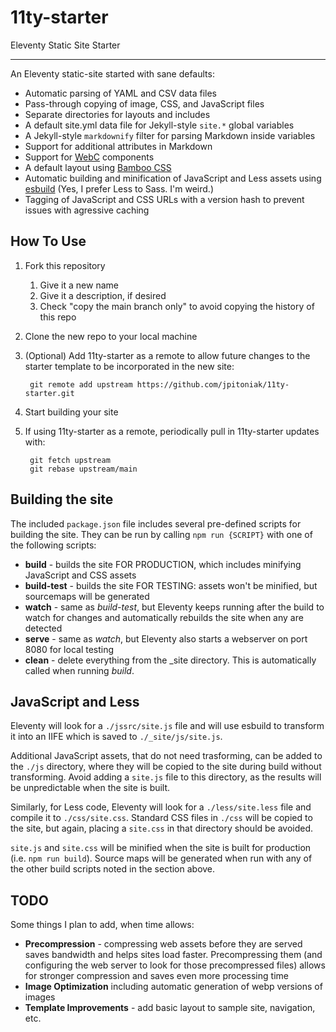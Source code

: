 # 11ty-starter
Eleventy Static Site Starter

---

An Eleventy static-site started with sane defaults:

* Automatic parsing of YAML and CSV data files
* Pass-through copying of image, CSS, and JavaScript files
* Separate directories for layouts and includes
* A default site.yml data file for Jekyll-style `site.*` global variables
* A Jekyll-style `markdownify` filter for parsing Markdown inside variables
* Support for additional attributes in Markdown
* Support for [WebC](https://www.11ty.dev/docs/languages/webc/) components
* A default layout using [Bamboo CSS](https://rilwis.github.io/bamboo/)
* Automatic building and minification of JavaScript and Less assets using [esbuild](https://esbuild.github.io/) (Yes, I prefer Less to Sass. I'm weird.)
* Tagging of JavaScript and CSS URLs with a version hash to prevent issues with agressive caching

## How To Use

1. Fork this repository
    1. Give it a new name
    1. Give it a description, if desired
    1. Check "copy the main branch only" to avoid copying the history of this repo
1. Clone the new repo to your local machine
1. (Optional) Add 11ty-starter as a remote to allow future changes to the starter template to be incorporated in the new site:

        git remote add upstream https://github.com/jpitoniak/11ty-starter.git
1. Start building your site
1. If using 11ty-starter as a remote, periodically pull in 11ty-starter updates with:

        git fetch upstream
        git rebase upstream/main
    
## Building the site

The included `package.json` file includes several pre-defined scripts for building the site.  They can be run by calling `npm run {SCRIPT}` with one of the following scripts:

* **build** - builds the site FOR PRODUCTION, which includes minifying JavaScript and CSS assets
* **build-test** - builds the site FOR TESTING: assets won't be minified, but sourcemaps will be generated
* **watch** - same as *build-test*, but Eleventy keeps running after the build to watch for changes and automatically rebuilds the site when any are detected
* **serve** - same as *watch*, but Eleventy also starts a webserver on port 8080 for local testing
* **clean** - delete everything from the _site directory.  This is automatically called when running *build*.

## JavaScript and Less

Eleventy will look for a `./jssrc/site.js` file and will use esbuild to transform it into an IIFE which is saved to `./_site/js/site.js`.  

Additional JavaScript assets, that do not need trasforming, can be added to the `./js` directory, where they will be copied to the site during build without transforming.  Avoid adding a `site.js` file to this directory, as the results will be unpredictable when the site is built.

Similarly, for Less code, Eleventy will look for a `./less/site.less` file and compile it to `./css/site.css`.  Standard CSS files in `./css` will be copied to the site, but again, placing a `site.css` in that directory should be avoided.

`site.js` and `site.css` will be minified when the site is built for production (i.e. `npm run build`).  Source maps will be generated when run with any of the other build scripts noted in the section above.

## TODO

Some things I plan to add, when time allows:

* **Precompression** - compressing web assets before they are served saves bandwidth and helps sites load faster.  Precompressing them (and configuring the web server to look for those precompressed files) allows for stronger compression and saves even more processing time
* **Image Optimization** including automatic generation of webp versions of images
* **Template Improvements** - add basic layout to sample site, navigation, etc.
